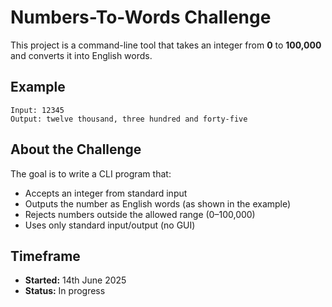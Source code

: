# Numbers-To-Words Challenge

This project is a command-line tool that takes an integer from **0** to **100,000** and converts it into English words.

## Example

```
Input: 12345
Output: twelve thousand, three hundred and forty-five
```

## About the Challenge

The goal is to write a CLI program that:

- Accepts an integer from standard input
- Outputs the number as English words (as shown in the example)
- Rejects numbers outside the allowed range (0–100,000)
- Uses only standard input/output (no GUI)

## Timeframe

- **Started:** 14th June 2025
- **Status:** In progress